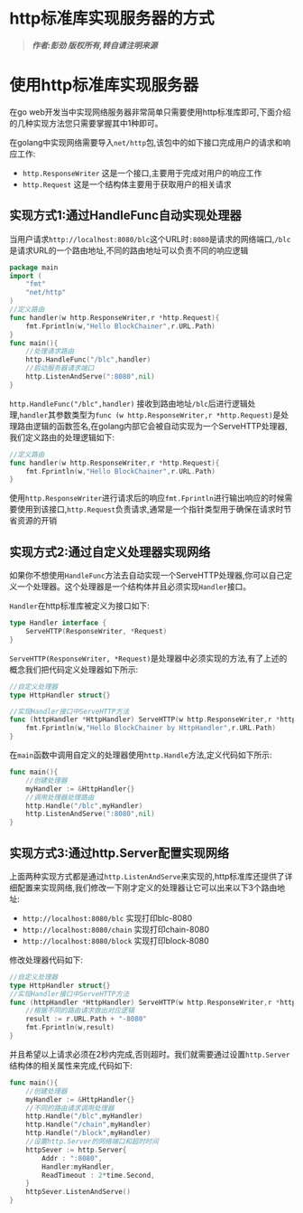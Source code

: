 http标准库实现服务器的方式
============

> ***作者:彭劲  版权所有,转自请注明来源***

# 使用http标准库实现服务器
在go web开发当中实现网络服务器非常简单只需要使用http标准库即可,下面介绍的几种实现方法您只需要掌握其中1种即可。

在golang中实现网络需要导入`net/http`包,该包中的如下接口完成用户的请求和响应工作:

* `http.ResponseWriter` 这是一个接口,主要用于完成对用户的响应工作
* `http.Request` 这是一个结构体主要用于获取用户的相关请求

## 实现方式1:通过HandleFunc自动实现处理器

当用户请求`http://localhost:8080/blc`这个URL时`:8080`是请求的网络端口,`/blc`是请求URL的一个路由地址,不同的路由地址可以负责不同的响应逻辑

```go
package main
import (
	"fmt"
	"net/http"
)
//定义路由
func handler(w http.ResponseWriter,r *http.Request){
	fmt.Fprintln(w,"Hello BlockChainer",r.URL.Path)
}
func main(){
	//处理请求路由
	http.HandleFunc("/blc",handler)
	//启动服务器请求端口
	http.ListenAndServe(":8080",nil)
}
```

`http.HandleFunc("/blc",handler)` 接收到路由地址`/blc`后进行逻辑处理,`handler`其参数类型为`func (w http.ResponseWriter,r *http.Request)`是处理路由逻辑的函数签名,在golang内部它会被自动实现为一个ServeHTTP处理器,我们定义路由的处理逻辑如下:

```go
//定义路由
func handler(w http.ResponseWriter,r *http.Request){
	fmt.Fprintln(w,"Hello BlockChainer",r.URL.Path)
}
```

使用`http.ResponseWriter`进行请求后的响应`fmt.Fprintln`进行输出响应的时候需要使用到该接口,`http.Request`负责请求,通常是一个指针类型用于确保在请求时节省资源的开销


## 实现方式2:通过自定义处理器实现网络

如果你不想使用`HandleFunc`方法去自动实现一个ServeHTTP处理器,你可以自己定义一个处理器。这个处理器是一个结构体并且必须实现`Handler`接口。

`Handler`在http标准库被定义为接口如下:

```go
type Handler interface {
    ServeHTTP(ResponseWriter, *Request)
}
```

`ServeHTTP(ResponseWriter, *Request)`是处理器中必须实现的方法,有了上述的概念我们把代码定义处理器如下所示:

```go
//自定义处理器
type HttpHandler struct{}

//实现Handler接口中ServeHTTP方法
func (httpHandler *HttpHandler) ServeHTTP(w http.ResponseWriter,r *http.Request){
	fmt.Fprintln(w,"Hello BlockChainer by HttpHandler",r.URL.Path)
}
```

在`main`函数中调用自定义的处理器使用`http.Handle`方法,定义代码如下所示:

```go
func main(){
	//创建处理器
	myHandler := &HttpHandler{}
	//调用处理器处理路由
	http.Handle("/blc",myHandler)
	http.ListenAndServe(":8080",nil)
}
```

## 实现方式3:通过http.Server配置实现网络

上面两种实现方式都是通过`http.ListenAndServe`来实现的,http标准库还提供了详细配置来实现网络,我们修改一下刚才定义的处理器让它可以出来以下3个路由地址:

* `http://localhost:8080/blc` 实现打印blc-8080
* `http://localhost:8080/chain` 实现打印chain-8080
* `http://localhost:8080/block` 实现打印block-8080

修改处理器代码如下:

```go
//自定义处理器
type HttpHandler struct{}
//实现Handler接口中ServeHTTP方法
func (httpHandler *HttpHandler) ServeHTTP(w http.ResponseWriter,r *http.Request){
	//根据不同的路由请求做出对应逻辑
	result := r.URL.Path + "-8080"
	fmt.Fprintln(w,result)
}
```

并且希望以上请求必须在2秒内完成,否则超时。我们就需要通过设置`http.Server`结构体的相关属性来完成,代码如下:

```go
func main(){
	//创建处理器
	myHandler := &HttpHandler{}
	//不同的路由请求调用处理器
	http.Handle("/blc",myHandler)
	http.Handle("/chain",myHandler)
	http.Handle("/block",myHandler)
	//设置http.Server的网络端口和超时时间
	httpSever := http.Server{
		Addr : ":8080",
		Handler:myHandler,
		ReadTimeout : 2*time.Second,
	}
	httpSever.ListenAndServe()
}
```